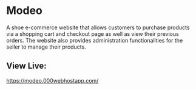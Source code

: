 # Modeo
A shoe e-commerce website that allows customers to purchase products via a shopping cart and checkout page as well as view their previous orders. The website also provides administration functionalities for the seller to manage their products.

## View Live:
https://modeo.000webhostapp.com/
